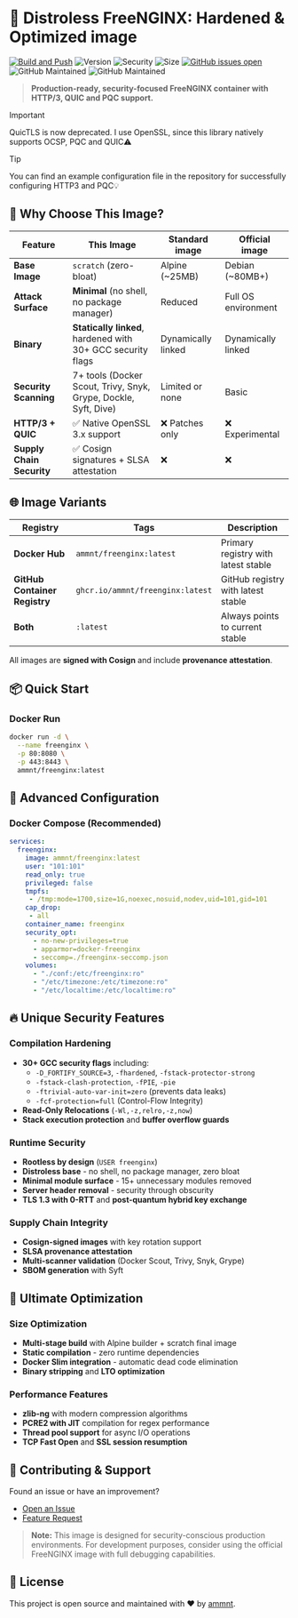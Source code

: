 # 🚀 Distroless FreeNGINX: Hardened & Optimized image

[![Build and Push](https://github.com/ammnt/freenginx/actions/workflows/build.yml/badge.svg)](https://github.com/ammnt/freenginx/actions/workflows/build.yml)
![Version](https://img.shields.io/github/v/release/ammnt/freenginx)
![Security](https://img.shields.io/badge/security-hardened-brightgreen)
![Size](https://img.shields.io/badge/size-ultra--lightweight-blue)
[![GitHub issues open](https://img.shields.io/github/issues/ammnt/freenginx.svg)](https://github.com/ammnt/freenginx/issues)
![GitHub Maintained](https://img.shields.io/badge/open%20source-yes-orange)
![GitHub Maintained](https://img.shields.io/badge/maintained-yes-yellow)

> **Production-ready, security-focused FreeNGINX container with HTTP/3, QUIC and PQC support.**

> [!IMPORTANT]
> QuicTLS is now deprecated. I use OpenSSL, since this library natively supports OCSP, PQC and QUIC⚠️

> [!TIP]
> You can find an example configuration file in the repository for successfully configuring HTTP3 and PQC💡

## 🎯 Why Choose This Image?

| Feature | This Image | Standard image | Official image |
|---------|------------|----------------------|----------------|
| **Base Image** | `scratch` (zero-bloat) | Alpine (~25MB) | Debian (~80MB+) |
| **Attack Surface** | **Minimal** (no shell, no package manager) | Reduced | Full OS environment |
| **Binary** | **Statically linked**, hardened with 30+ GCC security flags | Dynamically linked | Dynamically linked |
| **Security Scanning** | 7+ tools (Docker Scout, Trivy, Snyk, Grype, Dockle, Syft, Dive) | Limited or none | Basic |
| **HTTP/3 + QUIC** | ✅ Native OpenSSL 3.x support | ❌ Patches only | ❌ Experimental |
| **Supply Chain Security** | ✅ Cosign signatures + SLSA attestation | ❌ | ❌ |

## 🌐 Image Variants

| Registry | Tags | Description |
|----------|------|-------------|
| **Docker Hub** | `ammnt/freenginx:latest` | Primary registry with latest stable |
| **GitHub Container Registry** | `ghcr.io/ammnt/freenginx:latest` | GitHub registry with latest stable |
| **Both** | `:latest` | Always points to current stable |

All images are **signed with Cosign** and include **provenance attestation**.

## 📦 Quick Start

### Docker Run
```bash
docker run -d \
  --name freenginx \
  -p 80:8080 \
  -p 443:8443 \
  ammnt/freenginx:latest
```

## 🔧 Advanced Configuration

### Docker Compose (Recommended)
```yaml
services:
  freenginx:
    image: ammnt/freenginx:latest
    user: "101:101"
    read_only: true
    privileged: false
    tmpfs:
     - /tmp:mode=1700,size=1G,noexec,nosuid,nodev,uid=101,gid=101
    cap_drop:
     - all
    container_name: freenginx
    security_opt:
      - no-new-privileges=true
      - apparmor=docker-freenginx
      - seccomp=./freenginx-seccomp.json
    volumes:
      - "./conf:/etc/freenginx:ro"
      - "/etc/timezone:/etc/timezone:ro"
      - "/etc/localtime:/etc/localtime:ro"
```

## 🔥 Unique Security Features

### **Compilation Hardening**
- **30+ GCC security flags** including:
  - `-D_FORTIFY_SOURCE=3`, `-fhardened`, `-fstack-protector-strong`
  - `-fstack-clash-protection`, `-fPIE`, `-pie`
  - `-ftrivial-auto-var-init=zero` (prevents data leaks)
  - `-fcf-protection=full` (Control-Flow Integrity)
- **Read-Only Relocations** (`-Wl,-z,relro,-z,now`)
- **Stack execution protection** and **buffer overflow guards**

### **Runtime Security**
- **Rootless by design** (`USER freenginx`)
- **Distroless base** - no shell, no package manager, zero bloat
- **Minimal module surface** - 15+ unnecessary modules removed
- **Server header removal** - security through obscurity
- **TLS 1.3 with 0-RTT** and **post-quantum hybrid key exchange**

### **Supply Chain Integrity**
- **Cosign-signed images** with key rotation support
- **SLSA provenance attestation**
- **Multi-scanner validation** (Docker Scout, Trivy, Snyk, Grype)
- **SBOM generation** with Syft

## 🚀 Ultimate Optimization

### **Size Optimization**
- **Multi-stage build** with Alpine builder + scratch final image
- **Static compilation** - zero runtime dependencies
- **Docker Slim integration** - automatic dead code elimination
- **Binary stripping** and **LTO optimization**

### **Performance Features**
- **zlib-ng** with modern compression algorithms
- **PCRE2 with JIT** compilation for regex performance
- **Thread pool support** for async I/O operations
- **TCP Fast Open** and **SSL session resumption**

## 🤝 Contributing & Support

Found an issue or have an improvement?
- [Open an Issue](https://github.com/ammnt/freenginx/issues/new?template=bug_report.md)
- [Feature Request](https://github.com/ammnt/freenginx/issues/new?template=feature_request.md)

> **Note:** This image is designed for security-conscious production environments. For development purposes, consider using the official FreeNGINX image with full debugging capabilities.

## 📄 License

This project is open source and maintained with ❤️ by [ammnt](https://github.com/ammnt).
